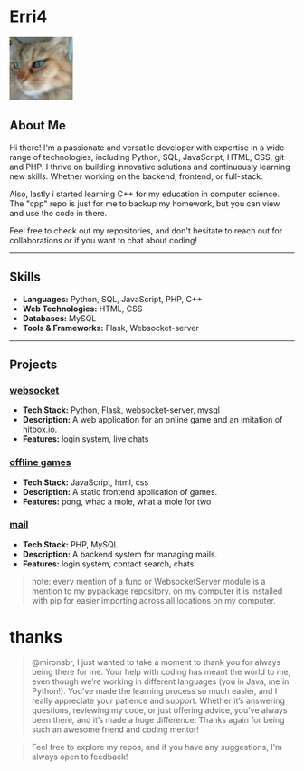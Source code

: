 # Erri4

![Profile Image](Jerry.jpg)

## About Me

Hi there! I'm a passionate and versatile developer with expertise in a wide range of technologies, including Python, SQL, JavaScript, HTML, CSS, git and PHP. I thrive on building innovative solutions and continuously learning new skills. Whether working on the backend, frontend, or full-stack.

Also, lastly i started learning C++ for my education in computer science. The "cpp" repo is just for me to backup my homework, but you can view and use the code in there.

Feel free to check out my repositories, and don't hesitate to reach out for collaborations or if you want to chat about coding!

---

## Skills

- **Languages:** Python, SQL, JavaScript, PHP, C++
- **Web Technologies:** HTML, CSS
- **Databases:** MySQL
- **Tools & Frameworks:** Flask, Websocket-server

---

## Projects

### [websocket](https://github.com/erri4/websocket)

- **Tech Stack:** Python, Flask, websocket-server, mysql
- **Description:** A web application for an online game and an imitation of hitbox.io.
- **Features:** login system, live chats

### [offline games](https://github.com/erri4/games)
- **Tech Stack:** JavaScript, html, css
- **Description:** A static frontend application of games.
- **Features:** pong, whac a mole, what a mole for two

### [mail](https://github.com/erri4/website)
- **Tech Stack:** PHP, MySQL
- **Description:** A backend system for managing mails.
- **Features:** login system, contact search, chats


> note: every mention of a func or WebsocketServer module is a mention to my pypackage repository. on my computer it is installed with pip for easier importing across all locations on my computer.


# thanks
> @mironabr, I just wanted to take a moment to thank you for always being there for me. Your help with coding has meant the world to me, even though we’re working in different languages (you in Java, me in Python!). You've made the learning process so much easier, and I really appreciate your patience and support. Whether it’s answering questions, reviewing my code, or just offering advice, you’ve always been there, and it’s made a huge difference. Thanks again for being such an awesome friend and coding mentor!

> Feel free to explore my repos, and if you have any suggestions, I'm always open to feedback!
